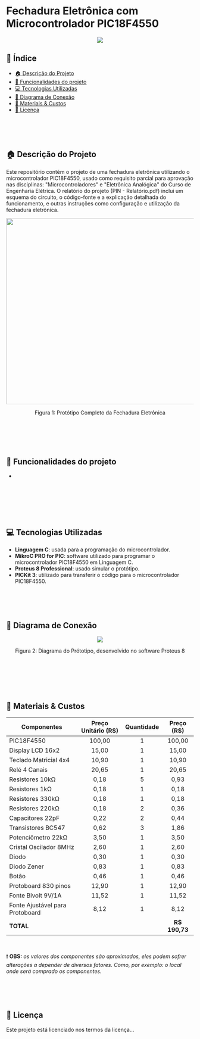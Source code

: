 # Fechadura Eletrônica com Microcontrolador PIC18F4550

<p align="center">
  <img src="http://img.shields.io/static/v1?label=STATUS&message=COMPLETO&color=GREEN&style=for-the-badge"/>
</p>



## :round_pushpin: Índice 
* [:house: Descrição do Projeto](#house-descrição-do-projeto)
* [:hammer: Funcionalidades do projeto](#hammer-funcionalidades-do-projeto)
* [:computer: Tecnologias Utilizadas](#computer-tecnologias-utilizadas)
* [:link: Diagrama de Conexão](#link-diagrama-de-conexão)
* [:toolbox: Materiais & Custos](#toolbox-materiais--custos)
* [:memo: Licença](#memo-licença)
<br><br><br><br><br>





## :house: Descrição do Projeto
Este repositório contém o projeto de uma fechadura eletrônica utilizando o microcontrolador PIC18F4550, usado como requisito parcial para aprovação nas disciplinas: "Microcontroladores" e "Eletrônica Analógica" do Curso de Engenharia Elétrica.
O relatório do projeto (PIN - Relatório.pdf) inclui um esquema do circuito, o código-fonte e a explicação detalhada do funcionamento, e outras instruções como configuração e utilização da fechadura eletrônica.
<br>

<p align="center">
  <img src="https://github.com/user-attachments/assets/a31bb5a9-3bfe-4881-b779-b352a5a02ef9" width="650" height="500"/>
</p>
<p align="center">Figura 1: Protótipo Completo da Fechadura Eletrônica</p>
<br><br><br><br>



## :hammer: Funcionalidades do projeto

- 
<br><br><br><br><br>



## :computer: Tecnologias Utilizadas

- **Linguagem C**: usada para a programação do microcontrolador.
- **MikroC PRO for PIC**: software utilizado para programar o microcontrolador PIC18F4550 em Linguagem C.
- **Proteus 8 Professional**: usado simular o protótipo.
- **PICKit 3**: utilizado para transferir o código para o microcontrolador PIC18F4550.
<br><br><br><br><br>

## :link: Diagrama de Conexão
<p align="center">
  <img src="https://github.com/user-attachments/assets/7fff60c9-499b-48c4-851d-4fc5d87442c0" />
</p>
<p align="center">Figura 2: Diagrama do Prótotipo, desenvolvido no software Proteus 8</p>
<br><br><br><br><br>



## :toolbox: Materiais & Custos
| Componentes | Preço Unitário (R$) | Quantidade | Preço (R$) |
|----------|:----------:|:----------:|:----------:|
| PIC18F4550  | 100,00 | 1 | 100,00 |
| Display LCD 16x2 | 15,00 | 1 | 15,00 |
| Teclado Matricial 4x4 | 10,90 | 1 | 10,90 |
| Relé 4 Canais | 20,65 | 1 | 20,65 |
| Resistores 10kΩ | 0,18 | 5 | 0,93 |
| Resistores 1kΩ | 0,18 | 1 | 0,18 |
| Resistores 330kΩ | 0,18 | 1 | 0,18 |
| Resistores 220kΩ | 0,18 | 2 | 0,36 |
| Capacitores 22pF | 0,22 | 2 | 0,44 |
| Transistores BC547 | 0,62 | 3 | 1,86 |
| Potenciômetro 22kΩ | 3,50 | 1 | 3,50 |
| Cristal Oscilador 8MHz | 2,60 | 1 | 2,60 |
| Diodo | 0,30 | 1 | 0,30 |
| Diodo Zener | 0,83 | 1 | 0,83 |
| Botão | 0,46 | 1 | 0,46 |
| Protoboard 830 pinos | 12,90 | 1 | 12,90 |
| Fonte Bivolt 9V/1A | 11,52 | 1 | 11,52 |
| Fonte Ajustável para Protoboard | 8,12 | 1 | 8,12 |
| **TOTAL**              ||| **R$ 190,73** |
<br>

:exclamation: **OBS:** *os valores dos componentes são aproximados, eles podem sofrer alterações a depender de diversos fatores. Como, por exemplo: o local onde será comprado os componentes.*
<br><br><br><br><br>




## :memo: Licença
Este projeto está licenciado nos termos da licença...
<br><br><br><br><br>

